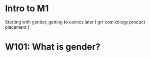 # Intro to M1
Starting with gender, getting to comics later
[ grr comixology product placement ]

# W101: What is gender?
